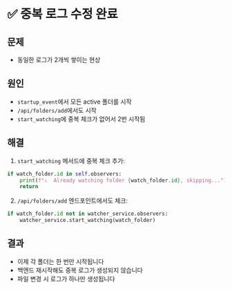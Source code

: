 # ✅ 중복 로그 수정 완료

## 문제
- 동일한 로그가 2개씩 쌓이는 현상

## 원인
- `startup_event`에서 모든 active 폴더를 시작
- `/api/folders/add`에서도 시작
- `start_watching`에 중복 체크가 없어서 2번 시작됨

## 해결
1. `start_watching` 메서드에 중복 체크 추가:
```python
if watch_folder.id in self.observers:
    print(f"⚠️  Already watching folder {watch_folder.id}, skipping...")
    return
```

2. `/api/folders/add` 엔드포인트에서도 체크:
```python
if watch_folder.id not in watcher_service.observers:
    watcher_service.start_watching(watch_folder)
```

## 결과
- 이제 각 폴더는 한 번만 시작됩니다
- 백엔드 재시작해도 중복 로그가 생성되지 않습니다
- 파일 변경 시 로그가 하나만 생성됩니다

